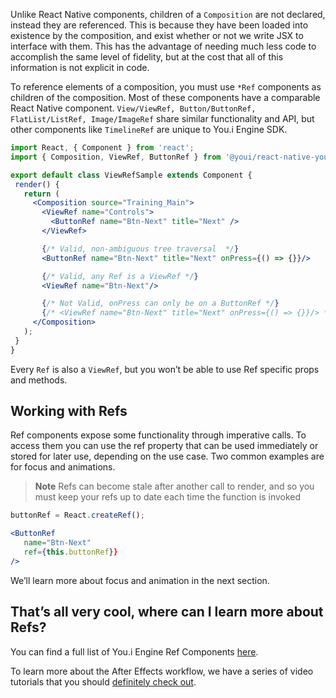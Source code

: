 Unlike React Native components, children of a `Composition` are not
declared, instead they are referenced. This is because they have been loaded
into existence by the composition, and exist whether or not we write JSX to
interface with them. This has the advantage of needing much less code to
accomplish the same level of fidelity, but at the cost that all of this
information is not explicit in code.

To reference elements of a composition, you must use `*Ref` components as
children of the composition. Most of these components have a comparable React
Native component.
`View/ViewRef, Button/ButtonRef, FlatList/ListRef, Image/ImageRef` share similar
functionality and API, but other components like `TimelineRef` are unique to You.i
Engine SDK.

```jsx
import React, { Component } from 'react';
import { Composition, ViewRef, ButtonRef } from '@youi/react-native-youi';

export default class ViewRefSample extends Component {
 render() {
   return (
     <Composition source="Training_Main">
       <ViewRef name="Controls">
         <ButtonRef name="Btn-Next" title="Next" />
       </ViewRef>

       {/* Valid, non-ambiguous tree traversal  */}
       <ButtonRef name="Btn-Next" title="Next" onPress={() => {}}/>

       {/* Valid, any Ref is a ViewRef */}
       <ViewRef name="Btn-Next"/>

       {/* Not Valid, onPress can only be on a ButtonRef */}
       {/* <ViewRef name="Btn-Next" title="Next" onPress={() => {}}/> */}
     </Composition>
   );
 }
}
```

Every `Ref` is also a `ViewRef`, but you won’t be able to use Ref specific
props and methods.

## Working with Refs

Ref components expose some functionality through imperative calls. To
access them you can use the ref property that can be used immediately or
stored for later use, depending on the use case. Two common examples are
for focus and animations.

> **Note** Refs can become stale after another call to render, and so you must keep your refs up to date each time the function is invoked

```jsx
buttonRef = React.createRef();

<ButtonRef
   name="Btn-Next"
   ref={this.buttonRef}}
/>
```

We’ll learn more about focus and animation in the next section.

## That’s all very cool, where can I learn more about Refs?

You can find a full list of You.i Engine Ref Components
[here](https://developer.youi.tv/latest/Content/RN_DevTopics/H1_RN_RefComponents.htm).

To learn more about the After Effects workflow, we have a series of video
tutorials that you should [definitely check out](https://developer.youi.tv/latest/Content/AE_referenceTopics/H2AETutorials.htm).
